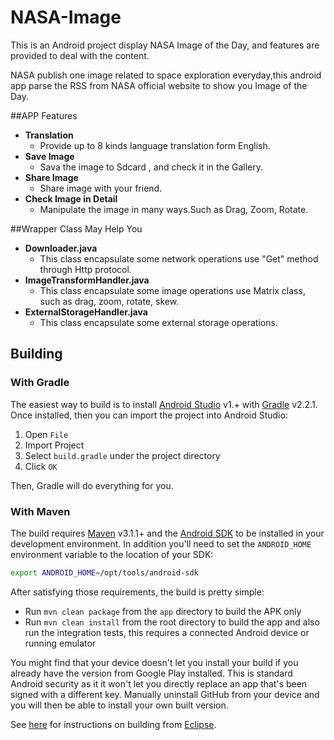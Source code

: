 # NASA-Image
This is an Android project display NASA  Image of the Day, and features are provided to deal with the content.

NASA publish one image related to space exploration everyday,this android
app parse the RSS from NASA official website to show you Image of the Day.

##APP Features
- **Translation**
  - Provide up to 8 kinds language translation form English.
- **Save Image**
  - Sava the image to Sdcard , and check it in the Gallery.
- **Share Image**
  - Share image with your friend.
- **Check Image in Detail**
  - Manipulate the image in many ways.Such as Drag, Zoom, Rotate.

##Wrapper Class May Help You
- **Downloader.java**
  - This class encapsulate some network operations  use "Get" method through Http protocol.
- **ImageTransformHandler.java**
  - This class encapsulate some image operations use Matrix class, such as drag, zoom, rotate, skew.
- **ExternalStorageHandler.java**
  - This class encapsulate some external storage operations.
  
## Building

### With Gradle

The easiest way to build is to install [Android Studio](https://developer.android.com/sdk/index.html) v1.+
with [Gradle](https://www.gradle.org/) v2.2.1.
Once installed, then you can import the project into Android Studio:

1. Open `File`
2. Import Project
3. Select `build.gradle` under the project directory
4. Click `OK`

Then, Gradle will do everything for you.

### With Maven

The build requires [Maven](http://maven.apache.org/download.html)
v3.1.1+ and the [Android SDK](http://developer.android.com/sdk/index.html)
to be installed in your development environment. In addition you'll need to set
the `ANDROID_HOME` environment variable to the location of your SDK:

```bash
export ANDROID_HOME=/opt/tools/android-sdk
```

After satisfying those requirements, the build is pretty simple:

* Run `mvn clean package` from the `app` directory to build the APK only
* Run `mvn clean install` from the root directory to build the app and also run
  the integration tests, this requires a connected Android device or running
  emulator

You might find that your device doesn't let you install your build if you
already have the version from Google Play installed.  This is standard
Android security as it it won't let you directly replace an app that's been
signed with a different key.  Manually uninstall GitHub from your device and
you will then be able to install your own built version.

See [here](https://github.com/github/android/wiki/Building-From-Eclipse) for
instructions on building from [Eclipse](http://eclipse.org).
